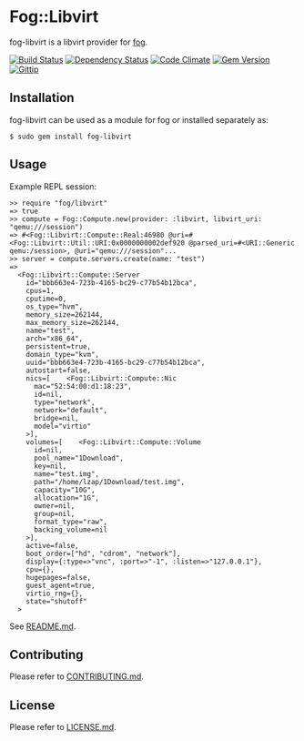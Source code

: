 # Fog::Libvirt

fog-libvirt is a libvirt provider for [fog](https://github.com/fog/fog).

[![Build Status](https://github.com/fog/fog-libvirt/actions/workflows/ruby.yml/badge.svg)](https://github.com/fog/fog-libvirt/actions/workflows/ruby.yml)
[![Dependency Status](https://gemnasium.com/fog/fog.png)](https://gemnasium.com/fog/fog-libvirt)
[![Code Climate](https://codeclimate.com/github/fog/fog.png)](https://codeclimate.com/github/fog/fog-libvirt)
[![Gem Version](https://fury-badge.herokuapp.com/rb/fog.png)](http://badge.fury.io/rb/fog-libvirt)
[![Gittip](http://img.shields.io/gittip/geemus.png)](https://www.gittip.com/geemus/)

## Installation

fog-libvirt can be used as a module for fog or installed separately as:

```
$ sudo gem install fog-libvirt
```

## Usage

Example REPL session:

```
>> require "fog/libvirt"
=> true
>> compute = Fog::Compute.new(provider: :libvirt, libvirt_uri: "qemu:///session")
=> #<Fog::Libvirt::Compute::Real:46980 @uri=#<Fog::Libvirt::Util::URI:0x0000000002def920 @parsed_uri=#<URI::Generic qemu:/session>, @uri="qemu:///session"...
>> server = compute.servers.create(name: "test")
=>
  <Fog::Libvirt::Compute::Server
    id="bbb663e4-723b-4165-bc29-c77b54b12bca",
    cpus=1,
    cputime=0,
    os_type="hvm",
    memory_size=262144,
    max_memory_size=262144,
    name="test",
    arch="x86_64",
    persistent=true,
    domain_type="kvm",
    uuid="bbb663e4-723b-4165-bc29-c77b54b12bca",
    autostart=false,
    nics=[    <Fog::Libvirt::Compute::Nic
      mac="52:54:00:d1:18:23",
      id=nil,
      type="network",
      network="default",
      bridge=nil,
      model="virtio"
    >],
    volumes=[    <Fog::Libvirt::Compute::Volume
      id=nil,
      pool_name="1Download",
      key=nil,
      name="test.img",
      path="/home/lzap/1Download/test.img",
      capacity="10G",
      allocation="1G",
      owner=nil,
      group=nil,
      format_type="raw",
      backing_volume=nil
    >],
    active=false,
    boot_order=["hd", "cdrom", "network"],
    display={:type=>"vnc", :port=>"-1", :listen=>"127.0.0.1"},
    cpu={},
    hugepages=false,
    guest_agent=true,
    virtio_rng={},
    state="shutoff"
  >
```

See [README.md](https://github.com/fog/fog-libvirt/blob/master/lib/fog/libvirt/models/compute/README.md).

## Contributing

Please refer to [CONTRIBUTING.md](https://github.com/fog/fog/blob/master/CONTRIBUTING.md).

## License

Please refer to [LICENSE.md](https://github.com/fog/fog-libvirt/blob/master/LICENSE.md).

